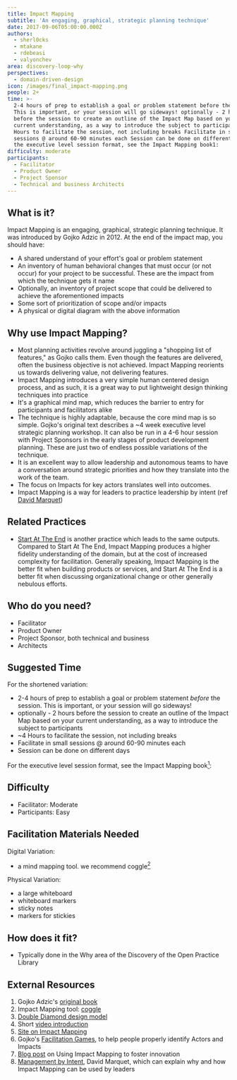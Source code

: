 ```yaml
---
title: Impact Mapping
subtitle: 'An engaging, graphical, strategic planning technique'
date: 2017-09-06T05:00:00.000Z
authors:
  - sherl0cks
  - mtakane
  - rdebeasi
  - valyonchev
area: discovery-loop-why
perspectives:
  - domain-driven-design
icon: /images/final_impact-mapping.png
people: 2+
time: >-
  2-4 hours of prep to establish a goal or problem statement before the session.
  This is important, or your session will go sideways! optionally - 2 hours
  before the session to create an outline of the Impact Map based on your
  current understanding, as a way to introduce the subject to participants ~4
  Hours to facilitate the session, not including breaks Facilitate in small
  sessions @ around 60-90 minutes each Session can be done on different days For
  the executive level session format, see the Impact Mapping book1:
difficulty: moderate
participants:
  - Facilitator
  - Product Owner
  - Project Sponsor
  - Technical and business Architects
---
```

## What is it?

Impact Mapping is an engaging, graphical, strategic planning technique. It was introduced by Gojko Adzic in 2012. At the end of the impact map, you should have:

* A shared understand of your effort's goal or problem statement
* An inventory of human behavioral changes that must occur (or not occur) for your project to be successful. These are the impact from which the technique gets it name
* Optionally, an inventory of project scope that could be delivered to achieve the aforementioned impacts
* Some sort of prioritization of scope and/or impacts
* A physical or digital diagram with the above information

## Why use Impact Mapping?

* Most planning activities revolve around juggling a "shopping list of features," as Gojko calls them. Even though the features are delivered, often the business objective is not achieved. Impact Mapping reorients us towards delivering value, not delivering features.
* Impact Mapping introduces a very simple human centered design process, and as such, it is a great way to put lightweight design thinking techniques into practice
* It's a graphical mind map, which reduces the barrier to entry for participants and facilitators alike
* The technique is highly adaptable, because the core mind map is so simple. Gojko's original text describes a ~4 week executive level strategic planning workshop. It can also be run in a 4-6 hour session with Project Sponsors in the early stages of product development planning. These are just two of endless possible variations of the technique.
* It is an excellent way to allow leadership and autonomous teams to have a conversation around strategic priorities and how they translate into the work of the team.
* The focus on Impacts for key actors translates well into outcomes.
* Impact Mapping is a way for leaders to practice leadership by intent (ref [David Marquet](https://www.davidmarquet.com/))

## Related Practices

* [Start At The End](/practice/start-at-the-end/) is another practice which leads to the same outputs. Compared to Start At The End, Impact Mapping produces a higher fidelity understanding of the domain, but at the cost of increased complexity for facilitation. Generally speaking, Impact Mapping is the better fit when building products or services, and Start At The End is a better fit when discussing organizational change or other generally nebulous efforts.

## Who do you need?

* Facilitator
* Product Owner
* Project Sponsor, both technical and business
* Architects

## Suggested Time

For the shortened variation:

* 2-4 hours of prep to establish a goal or problem statement _before_ the session. This is important, or your session will go sideways!
* optionally - 2 hours before the session to create an outline of the Impact Map based on your current understanding, as a way to introduce the subject to participants
* ~4 Hours to facilitate the session, not including breaks
* Facilitate in small sessions @ around 60-90 minutes each
* Session can be done on different days

For the executive level session format, see the Impact Mapping book[<sup>1</sup>](#footnote-1):

## Difficulty

* Facilitator: Moderate
* Participants: Easy

## Facilitation Materials Needed

Digital Variation:

* a mind mapping tool. we recommend coggle[<sup>2</sup>](#footnote-2)

Physical Variation:

* a large whiteboard
* whiteboard markers
* sticky notes
* markers for stickies

## How does it fit?

* Typically done in the Why area of the Discovery of the Open Practice Library

## External Resources

1. <a name="footnote-1"></a>Gojko Adzic's [original book](https://www.impactmapping.org/book.html)
2. <a name="footnote-2"></a>Impact Mapping tool: [coggle](https://coggle.it/)
3. <a name="footnote-3"></a>[Double Diamond design model](https://medium.com/digital-experience-design/how-to-apply-a-design-thinking-hcd-ux-or-any-creative-process-from-scratch-b8786efbf812)
4. Short [video introduction](https://www.youtube.com/watch?v=y4Rj05YVg_E)
5. [Site on Impact Mapping](https://www.impactmapping.org/)
6. Gojko's [Facilitation Games](https://github.com/impactmapping/open-impact-mapping-workshop/tree/master/facilitation-games), to help people properly identify Actors and Impacts
7. [Blog post](https://opensource.com/open-organization/17/6/experiment-impact-mapping) on Using Impact Mapping to foster innovation
8. [Management by Intent](https://www.youtube.com/watch?v=OqmdLcyES_Q), David Marquet, which can explain why and how Impact Mapping can be used by leaders
